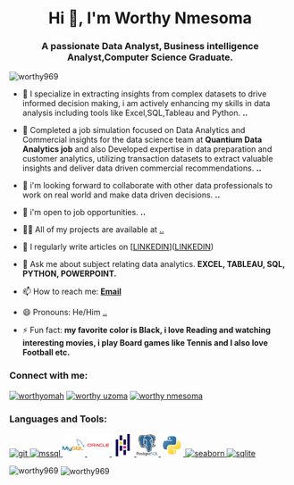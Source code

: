 <h1 align="center">Hi 👋, I'm Worthy Nmesoma</h1>
<h3 align="center">A passionate Data Analyst, Business intelligence Analyst,Computer Science Graduate.</h3>

<p align="left"> <img src="https://komarev.com/ghpvc/?username=worthy969&label=Profile%20views&color=0e75b6&style=flat" alt="worthy969" /> </p>

- 🔭 I specialize in extracting insights from complex datasets to drive informed decision making, i am actively enhancing my skills in data analysis including tools like Excel,SQL,Tableau and Python. **..**

- 🌱 Completed a job simulation focused on Data Analytics and Commercial insights for the data science team at **Quantium Data Analytics job** and also Developed expertise in data preparation and customer analytics, utilizing transaction datasets to extract valuable insights and deliver data driven commercial recommendations. **..**

- 👯 i'm looking forward to collaborate with other data professionals to work on real world and make data driven decisions. **..**

- 🤔 i'm open to job opportunities. **..**

- 👨‍💻 All of my projects are available at [..](..)

- 📝 I regularly write articles on [[LINKEDIN](www.linkedin.com/in/worthy-uzoma-793777205)]([LINKEDIN](www.linkedin.com/in/worthy-uzoma-793777205))

- 💬 Ask me about subject relating data analytics. **EXCEL, TABLEAU, SQL, PYTHON, POWERPOINT.**

- 📫 How to reach me: **[Email](mailto:worthynmesoma@gmail.com)**

- 😄 Pronouns: He/Him [..](..)

- ⚡ Fun fact: **my favorite color is Black, i love Reading and watching interesting movies, i play Board games like Tennis and I also love Football etc.**

<h3 align="left">Connect with me:</h3>
<p align="left">
<a href="https://twitter.com/worthyomah" target="blank"><img align="center" src="https://raw.githubusercontent.com/rahuldkjain/github-profile-readme-generator/master/src/images/icons/Social/twitter.svg" alt="worthyomah" height="30" width="40" /></a>
<a href="https://linkedin.com/in/Worthy-Uzoma-793777205/" target="blank"><img align="center" src="https://raw.githubusercontent.com/rahuldkjain/github-profile-readme-generator/master/src/images/icons/Social/linked-in-alt.svg" alt="worthy uzoma" height="30" width="40" /></a>
<a href="https://kaggle.com/worthynmesoma" target="blank"><img align="center" src="https://raw.githubusercontent.com/rahuldkjain/github-profile-readme-generator/master/src/images/icons/Social/kaggle.svg" alt="worthy nmesoma" height="30" width="40" /></a>
</p>

<h3 align="left">Languages and Tools:</h3>
<p align="left"> <a href="https://git-scm.com/" target="_blank" rel="noreferrer"> <img src="https://www.vectorlogo.zone/logos/git-scm/git-scm-icon.svg" alt="git" width="40" height="40"/> </a> <a href="https://www.microsoft.com/en-us/sql-server" target="_blank" rel="noreferrer"> <img src="https://www.svgrepo.com/show/303229/microsoft-sql-server-logo.svg" alt="mssql" width="40" height="40"/> </a> <a href="https://www.mysql.com/" target="_blank" rel="noreferrer"> <img src="https://raw.githubusercontent.com/devicons/devicon/master/icons/mysql/mysql-original-wordmark.svg" alt="mysql" width="40" height="40"/> </a> <a href="https://www.oracle.com/" target="_blank" rel="noreferrer"> <img src="https://raw.githubusercontent.com/devicons/devicon/master/icons/oracle/oracle-original.svg" alt="oracle" width="40" height="40"/> </a> <a href="https://pandas.pydata.org/" target="_blank" rel="noreferrer"> <img src="https://raw.githubusercontent.com/devicons/devicon/2ae2a900d2f041da66e950e4d48052658d850630/icons/pandas/pandas-original.svg" alt="pandas" width="40" height="40"/> </a> <a href="https://www.postgresql.org" target="_blank" rel="noreferrer"> <img src="https://raw.githubusercontent.com/devicons/devicon/master/icons/postgresql/postgresql-original-wordmark.svg" alt="postgresql" width="40" height="40"/> </a> <a href="https://www.python.org" target="_blank" rel="noreferrer"> <img src="https://raw.githubusercontent.com/devicons/devicon/master/icons/python/python-original.svg" alt="python" width="40" height="40"/> </a> <a href="https://seaborn.pydata.org/" target="_blank" rel="noreferrer"> <img src="https://seaborn.pydata.org/_images/logo-mark-lightbg.svg" alt="seaborn" width="40" height="40"/> </a> <a href="https://www.sqlite.org/" target="_blank" rel="noreferrer"> <img src="https://www.vectorlogo.zone/logos/sqlite/sqlite-icon.svg" alt="sqlite" width="40" height="40"/> </a> </p>

<p><img align="left" src="https://github-readme-stats.vercel.app/api/top-langs?username=worthy969&show_icons=true&locale=en&layout=compact" alt="worthy969" /></p>

<p>&nbsp;<img align="center" src="https://github-readme-stats.vercel.app/api?username=worthy969&show_icons=true&locale=en" alt="worthy969" /></p>



<!--## Hi there 👋 My Name is Worthy nmesoma 
### I am Data Analyst/ Business Intelligence Analyst, Computer science graduate 
**Interesting Facts about me:**
* 🔭 I specialize in extracting insights from complex datasets to drive informed decision making, i am actively enhancing my skills in data analysis including tools like Excel,SQL,Tableau and Python.
* 🌱 Completed a job simulation focused on Data Analytics and Commercial insights for the data science team at **Quantium Data Analytics job** and also Developed expertise in data preparation and customer analytics, utilizing transaction datasets to extract valuable insights and deliver data driven commercial recommendations.
* 👯 i'm looking forward to collaborate with other data professionals to work on real world and make data driven decisions.
* 🤔 i'm open to job opportunities.
* 💬 Ask me about subject relating data analytics.
* 📫 How to reach me:[Email](worthynmesoma@gmail.com)
* 🧑‍💻 All my project are available at
* 😄 Pronouns: He/Him
* ⚡ Fun fact: my favorite color is Black, i love Reading and watching interesting movies, i play Board games like Tennis and I also love Football etc.
  ### Connect with me:
 (![image-29-1024x576](https://github.com/user-attachments/assets/9de9a966-efea-4a9a-be34-0e62e384d03c/Discord.com/worthy0205)-->

<!--
**worthy969/worthy969** is a ✨ _special_ ✨ repository because its `README.md` (this file) appears on your GitHub profile.

Here are some ideas to get you started:

- 🔭 I’m currently working on ...
- 🌱 I’m currently learning ...
- 👯 I’m looking to collaborate on ...
- 🤔 I’m looking for help with ...
- 💬 Ask me about ...
- 📫 How to reach me: ...
- 😄 Pronouns: ...
- ⚡ Fun fact: ...
-->

